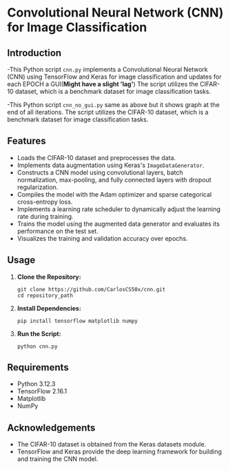 # Convolutional Neural Network (CNN) for Image Classification

## Introduction

-This Python script `cnn.py` implements a Convolutional Neural Network (CNN) using TensorFlow and Keras for image classification and updates for each EPOCH a GUI(**Might have a slight 'lag'**) The script utilizes the CIFAR-10 dataset, which is a benchmark dataset for image classification tasks. 

-This Python script `cnn_no_gui.py` same as above but it shows graph at the end of all iterations. The script utilizes the CIFAR-10 dataset, which is a benchmark dataset for image classification tasks. 


## Features

- Loads the CIFAR-10 dataset and preprocesses the data.
- Implements data augmentation using Keras's `ImageDataGenerator`.
- Constructs a CNN model using convolutional layers, batch normalization, max-pooling, and fully connected layers with dropout regularization.
- Compiles the model with the Adam optimizer and sparse categorical cross-entropy loss.
- Implements a learning rate scheduler to dynamically adjust the learning rate during training.
- Trains the model using the augmented data generator and evaluates its performance on the test set.
- Visualizes the training and validation accuracy over epochs.

## Usage

1. **Clone the Repository:**

    ```
    git clone https://github.com/CarlosCS50x/cnn.git
    cd repository_path
    ```

2. **Install Dependencies:**

    ```
    pip install tensorflow matplotlib numpy
    ```

3. **Run the Script:**

    ```
    python cnn.py
    ```

## Requirements

- Python 3.12.3
- TensorFlow 2.16.1
- Matplotlib
- NumPy


## Acknowledgements

- The CIFAR-10 dataset is obtained from the Keras datasets module.
- TensorFlow and Keras provide the deep learning framework for building and training the CNN model.

